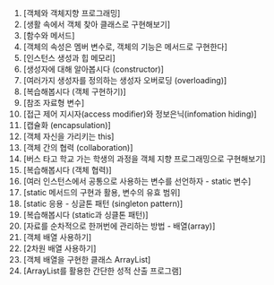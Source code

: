 1. [객체와 객체지향 프로그래밍]
2. [생활 속에서 객체 찾아 클래스로 구현해보기]
3. [함수와 메서드]
4. [객체의 속성은 멤버 변수로, 객체의 기능은 메서드로 구현한다]
5. [인스턴스 생성과 힙 메모리]
6. [생성자에 대해 알아봅시다 (constructor)]
7. [여러가지 생성자를 정의하는 생성자 오버로딩 (overloading)]
8. [복습해봅시다 (객체 구현하기)]
9. [참조 자료형 변수]
10. [접근 제어 지시자(access modifier)와 정보은닉(infomation hiding)]
11. [캡슐화 (encapsulation)]
12. [객체 자신을 가리키는 this]
13. [객체 간의 협력 (collaboration)]
14. [버스 타고 학교 가는 학생의 과정을 객체 지향 프로그래밍으로 구현해보기]
15. [복습해봅시다 (객체 협력)]
16. [여러 인스턴스에서 공통으로 사용하는 변수를 선언하자 - static 변수]
17. [static 메서드의 구현과 활용, 변수의 유효 범위]
18. [static 응용 - 싱글톤 패턴 (singleton pattern)]
19. [복습해봅시다 (static과 싱클톤 패턴)]
20. [자료를 순차적으로 한꺼번에 관리하는 방법 - 배열(array)]
21. [객체 배열 사용하기]
22. [2차원 배열 사용하기]
23. [객체 배열을 구현한 클래스 ArrayList]
24. [ArrayList를 활용한 간단한 성적 산출 프로그램]
